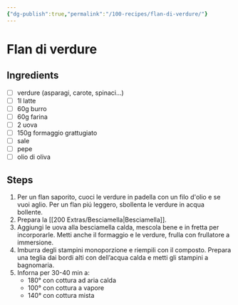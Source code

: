 ```yaml
---
{"dg-publish":true,"permalink":"/100-recipes/flan-di-verdure/"}
---
```


# Flan di verdure
## Ingredients
- [ ] verdure (asparagi, carote, spinaci...)
- [ ] 1l latte
- [ ] 60g burro
- [ ] 60g farina
- [ ] 2 uova
- [ ] 150g formaggio grattugiato
- [ ] sale
- [ ] pepe
- [ ] olio di oliva
## Steps
1. Per un flan saporito, cuoci le verdure in padella con un filo d'olio e se vuoi aglio. Per un flan piú leggero, sbollenta le verdure in acqua bollente.
2. Prepara la [[200 Extras/Besciamella\|Besciamella]].
3. Aggiungi le uova alla besciamella calda, mescola bene e in fretta per incorporarle. Metti anche il formaggio e le verdure, frulla con frullatore a immersione.
4. Imburra degli stampini monoporzione e riempili con il composto. Prepara una teglia dai bordi alti con dell’acqua calda e metti gli stampini a bagnomaria. 
5. Inforna per 30-40 min a:
	- 180° con cottura ad aria calda
	- 100° con cottura a vapore
	- 140° con cottura mista 